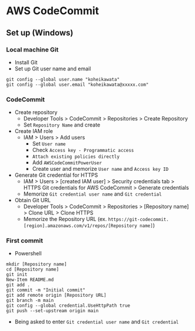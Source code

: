 # AWS CodeCommit
## Set up (Windows)
### Local machine Git
- Install Git
- Set up Git user name and email

```
git config --global user.name "koheikawata"
git config --global user.email "koheikawata@xxxxx.com"
```

### CodeCommit
- Create repository
  - Developer Tools > CodeCommit > Repositories > Create Repository
  - Set `Repository Name` and create
- Create IAM role
  - IAM > Users > Add users
    - Set `User name`
    - Check `Access key - Programmatic access`
    - `Attach existing policies directly`
    - Add `AWSCodeCommitPowerUser`
    - Create user and memorize `User name` and `Access key ID`
- Generate Git credential for HTTPS
  - IAM > Users > [created IAM user] > Security credentials tab > HTTPS Git credentials for AWS CodeCommit > Generate credentials
  - Memorize `Git credential user name` and `Git credential`
- Obtain Git URL
  - Developer Tools > CodeCommit > Repositories > [Repository name] > Clone URL > Clone HTTPS
  - Memorize the Repository URL (ex. `https://git-codecommit.[region].amazonaws.com/v1/repos/[Repository name]`)

### First commit
- Powershell
```
mkdir [Repository name]
cd [Repository name]
git init
New-Item README.md
git add .
git commit -m "Initial commit"
git add remote origin [Repository URL]
git branch -m main
git config --global credential.UseHttpPath true
git push --set-upstream origin main
```

- Being asked to enter `Git credential user name` and `Git credential`
